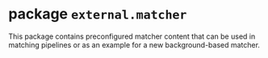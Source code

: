 # package `external.matcher`
This package contains preconfigured matcher content that can be used in matching pipelines or as an example for a new background-based matcher.